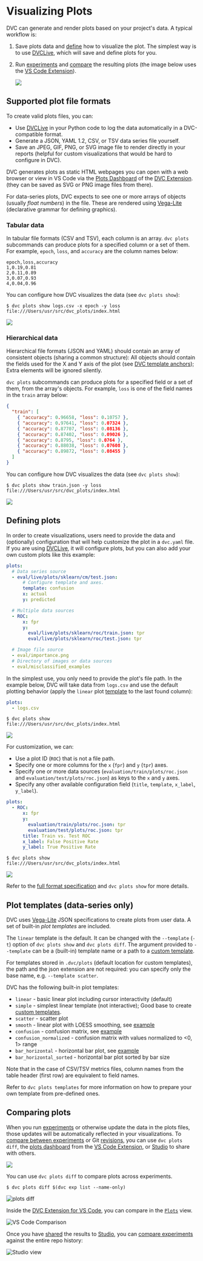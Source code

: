 # Visualizing Plots

DVC can generate and render plots based on your project's data. A typical
workflow is:

1. Save plots data and [define](#defining-plots) how to visualize the plot. The
   simplest way is to use [DVCLive](/doc/dvclive/), which will save and define
   plots for you.

2. Run [experiments](/doc/user-guide/experiment-management) and
   [compare](#comparing-plots) the resulting plots (the image below uses the [VS
   Code Extension][dvc extension]).

   ![](/img/guide_plots_intro_compare.png)

## Supported plot file formats

To create valid plots files, you can:

- Use [DVCLive](/doc/dvclive/) in your Python code to log the data automatically
  in a DVC-compatible format.
- Generate a JSON, YAML 1.2, CSV, or TSV data series file yourself.
- Save an JPEG, GIF, PNG, or SVG image file to render directly in your reports
  (helpful for custom visualizations that would be hard to configure in DVC).

DVC generates plots as static HTML webpages you can open with a web browser or
view in VS Code via the [Plots Dashboard] of the [DVC Extension]. (they can be
saved as SVG or PNG image files from there).

[plots dashboard]:
  https://github.com/iterative/vscode-dvc/blob/main/extension/resources/walkthrough/plots.md
[dvc extension]:
  https://marketplace.visualstudio.com/items?itemName=Iterative.dvc
[tracking]: /doc/start/data-management/data-versioning

For data-series plots, DVC expects to see one or more arrays of objects (usually
_float numbers_) in the file. These are rendered using
[Vega-Lite](https://vega.github.io/vega-lite/) (declarative grammar for defining
graphics).

### Tabular data

In tabular file formats (CSV and TSV), each column is an array. `dvc plots`
subcommands can produce plots for a specified column or a set of them. For
example, `epoch`, `loss`, and `accuracy` are the column names below:

```
epoch,loss,accuracy
1,0.19,0.81
2,0.11,0.89
3,0.07,0.93
4,0.04,0.96
```

You can configure how DVC visualizes the data (see `dvc plots show`):

```cli
$ dvc plots show logs.csv -x epoch -y loss
file:///Users/usr/src/dvc_plots/index.html
```

![](/img/plots_show_field.svg)

### Hierarchical data

Hierarchical file formats (JSON and YAML) should contain an array of consistent
objects (sharing a common structure): All objects should contain the fields used
for the X and Y axis of the plot (see [DVC template anchors]); Extra elements
will be ignored silently.

`dvc plots` subcommands can produce plots for a specified field or a set of
them, from the array's objects. For example, `loss` is one of the field names in
the `train` array below:

```json
{
  "train": [
    { "accuracy": 0.96658, "loss": 0.10757 },
    { "accuracy": 0.97641, "loss": 0.07324 },
    { "accuracy": 0.87707, "loss": 0.08136 },
    { "accuracy": 0.87402, "loss": 0.09026 },
    { "accuracy": 0.8795, "loss": 0.0764 },
    { "accuracy": 0.88038, "loss": 0.07608 },
    { "accuracy": 0.89872, "loss": 0.08455 }
  ]
}
```

You can configure how DVC visualizes the data (see `dvc plots show`):

```cli
$ dvc plots show train.json -y loss
file:///Users/usr/src/dvc_plots/index.html
```

![](/img/plots_show_json.svg)

[dvc template anchors]: /doc/command-reference/plots/templates#custom-templates

## Defining plots

In order to create visualizations, users need to provide the data and
(optionally) configuration that will help customize the plot in a `dvc.yaml`
file. If you are using [DVCLive](/doc/dvclive/), it will configure plots, but
you can also add your own custom plots like this example:

```yaml
plots:
  # Data series source
  - eval/live/plots/sklearn/cm/test.json:
      # Configure template and axes.
      template: confusion
      x: actual
      y: predicted

  # Multiple data sources
  - ROC:
      x: fpr
      y:
        eval/live/plots/sklearn/roc/train.json: tpr
        eval/live/plots/sklearn/roc/test.json: tpr

  # Image file source
  - eval/importance.png
  # Directory of images or data sources
  - eval/misclassified_examples
```

In the simplest use, you only need to provide the plot's file path. In the
example below, DVC will take data from `logs.csv` and use the default plotting
behavior (apply the `linear` plot [template] to the last found column):

```yaml
plots:
  - logs.csv
```

```cli
$ dvc plots show
file:///Users/usr/src/dvc_plots/index.html
```

![](/img/plots_show_spec_default.svg)

For customization, we can:

- Use a plot ID (`ROC`) that is not a file path.
- Specify one or more columns for the `x` (`fpr`) and `y` (`tpr`) axes.
- Specify one or more data sources (`evaluation/train/plots/roc.json` and
  `evaluation/test/plots/roc.json`) as keys to the `x` and `y` axes.
- Specify any other available configuration field (`title`, `template`,
  `x_label`, `y_label`).

```yaml
plots:
  - ROC:
      x: fpr
      y:
        evaluation/train/plots/roc.json: tpr
        evaluation/test/plots/roc.json: tpr
      title: Train vs. Test ROC
      x_label: False Positive Rate
      y_label: True Positive Rate
```

```cli
$ dvc plots show
file:///Users/usr/src/dvc_plots/index.html
```

![](/img/plots_show_spec_roc_train_test.svg)

[template]: #plot-templates-data-series-only

<admon icon="book">

Refer to the [full format specification] and `dvc plots show` for more details.

[full format specification]:
  /doc/user-guide/project-structure/dvcyaml-files#plots

</admon>

## Plot templates (data-series only)

DVC uses [Vega-Lite](https://vega.github.io/vega-lite/) JSON specifications to
create plots from user data. A set of built-in _plot templates_ are included.

The `linear` template is the default. It can be changed with the `--template`
(`-t`) option of `dvc plots show` and `dvc plots diff`. The argument provided to
`--template` can be a (built-in) template name or a path to a [custom
template][custom templates].

<admon type="tip">

For templates stored in `.dvc/plots` (default location for custom templates),
the path and the json extension are not required: you can specify only the base
name, e.g. `--template scatter`.

</admon>

DVC has the following built-in plot templates:

- `linear` - basic linear plot including cursor interactivity (default)
- `simple` - simplest linear template (not interactive); Good base to create
  [custom templates].
- `scatter` - scatter plot
- `smooth` - linear plot with LOESS smoothing, see
  [example](/doc/command-reference/plots/show#example-smooth-plot)
- `confusion` - confusion matrix, see
  [example](/doc/command-reference/plots/show#example-confusion-matrix)
- `confusion_normalized` - confusion matrix with values normalized to <0, 1>
  range
- `bar_horizontal` - horizontal bar plot, see
  [example](/doc/command-reference/plots/show#example-horizontal-bar-plot)
- `bar_horizontal_sorted` - horizontal bar plot sorted by bar size

Note that in the case of CSV/TSV metrics files, column names from the table
header (first row) are equivalent to field names.

Refer to `dvc plots templates` for more information on how to prepare your own
template from pre-defined ones.

[custom templates]: /doc/command-reference/plots/templates#custom-templates

## Comparing plots

When you run [experiments] or otherwise update the data in the plots files,
those updates will be automatically reflected in your visualizations. To
[compare between experiments] or Git [revisions], you can use `dvc plots diff`,
the [plots dashboard] from the [VS Code Extension][dvc extension], or [Studio]
to share with others.

![](/img/plots_compare_vs_code.png)

[experiments]: /doc/user-guide/experiment-management
[compare between experiments]:
  /doc/user-guide/experiment-management/comparing-experiments
[revisions]: https://git-scm.com/docs/revisions

<toggle>

<tab title="DVC CLI">

You can use `dvc plots diff` to compare plots across experiments.

```cli
$ dvc plots diff $(dvc exp list --name-only)
```

![plots diff](/img/dvclive_exp_tracking_plots_diff.svg)

</tab>

<tab title="VSCode Extension">

Inside the
[DVC Extension for VS Code](https://marketplace.visualstudio.com/items?itemName=Iterative.dvc),
you can compare in the
[`Plots`](https://github.com/iterative/vscode-dvc/blob/main/extension/resources/walkthrough/plots.md)
view.

![VS Code Comparison](/img/dvclive-vscode-compare.png)

</tab>

<tab title="Studio">

Once you have [shared] the results to [Studio], you can
[compare experiments](/doc/studio/user-guide/experiments/visualize-and-compare)
against the entire repo history:

![Studio view](/img/dvclive-studio.png)

</tab>

</toggle>

[dvclive]: /doc/dvclive
[shared]: /doc/user-guide/experiment-management/sharing-experiments
[studio]: https://studio.iterative.ai
